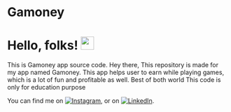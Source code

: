 # Gamoney
# Hello, folks! <img src="https://raw.githubusercontent.com/MartinHeinz/MartinHeinz/master/wave.gif" width="30px">
This is Gamoney app source code.
Hey there, This repository is made for my app named Gamoney.
This app helps user to earn while playing games, which is a lot of fun and profitable as well. Best of both world
This code is only for education purpose


You can find me on [![Instagram][1.2]][1], or on [![LinkedIn][2.2]][2].

<!-- Icons -->

[1.2]: https://i.imgur.com/JbgfGv5.png?1
[2.2]: https://raw.githubusercontent.com/MartinHeinz/MartinHeinz/master/linkedin-3-16.png

<!-- Links to your social media accounts -->

[1]: https://www.instagram.com/siddhxrth.20/
[2]: https://www.linkedin.com/in/siddharth-sharma-921986199/
